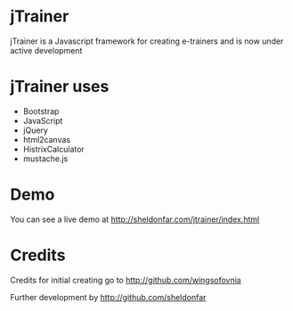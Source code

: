 # jTrainer
jTrainer is a Javascript framework for creating e-trainers and is now under active development

# jTrainer uses

* Bootstrap
* JavaScript
* jQuery
* html2canvas
* HistrixCalculator
* mustache.js


# Demo
You can see a live demo at http://sheldonfar.com/jtrainer/index.html

# Credits
Credits for initial creating go to http://github.com/wingsofovnia

Further development by http://github.com/sheldonfar

